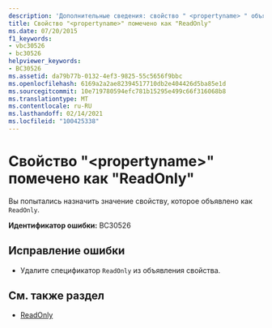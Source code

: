 ```yaml
---
description: 'Дополнительные сведения: свойство " <propertyname> " объявлено как "ReadOnly"'
title: Свойство "<propertyname>" помечено как "ReadOnly"
ms.date: 07/20/2015
f1_keywords:
- vbc30526
- bc30526
helpviewer_keywords:
- BC30526
ms.assetid: da79b77b-0132-4ef3-9825-55c5656f9bbc
ms.openlocfilehash: 6169a2a2ae82394517710db2e404426d5ba85e1d
ms.sourcegitcommit: 10e719780594efc781b15295e499c66f316068b8
ms.translationtype: MT
ms.contentlocale: ru-RU
ms.lasthandoff: 02/14/2021
ms.locfileid: "100425338"
---
```

# <a name="property-propertyname-is-readonly"></a>Свойство "\<propertyname>" помечено как "ReadOnly"

Вы попытались назначить значение свойству, которое объявлено как `ReadOnly`.  
  
 **Идентификатор ошибки:** BC30526  
  
## <a name="to-correct-this-error"></a>Исправление ошибки  
  
- Удалите спецификатор `ReadOnly` из объявления свойства.  
  
## <a name="see-also"></a>См. также раздел

- [ReadOnly](../language-reference/modifiers/readonly.md)
